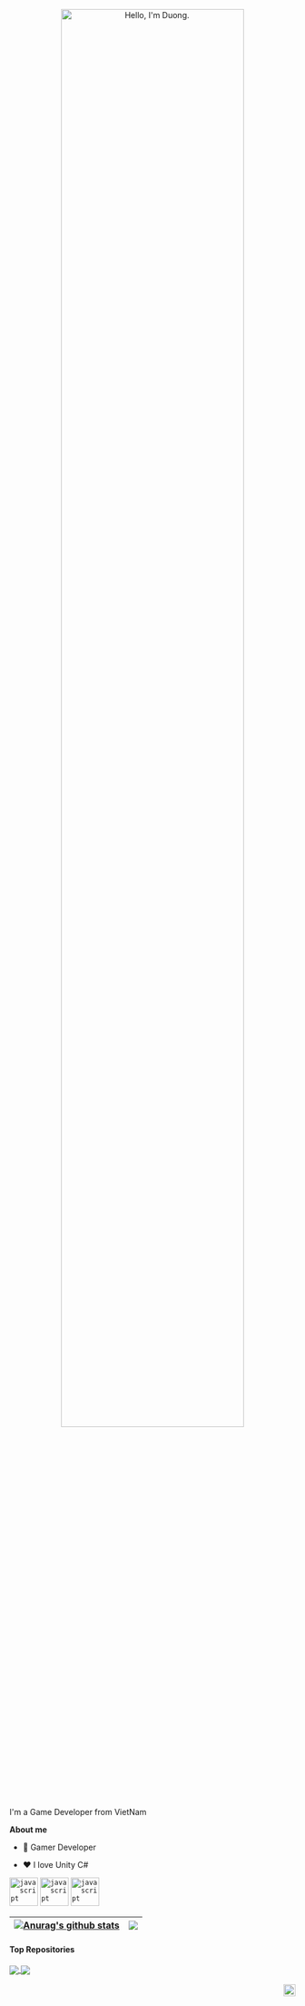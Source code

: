 <p align="center"><a href="https://anuraghazra.github.io"><img width="80%" alt="Hello, I'm Duong." src="./assets/gh-readme-header.png" /></a></p>

<br />

I'm a Game Developer from VietNam

**About me**

- 💼 Gamer Developer

- ❤️ I love Unity C#

<code><img height="50" alt="javascript" src="https://upload.wikimedia.org/wikipedia/commons/b/bd/Logo_C_sharp.svg"></code>
<code><img height="50" alt="javascript" src="https://upload.wikimedia.org/wikipedia/commons/1/18/ISO_C%2B%2B_Logo.svg"></code>
<code><img height="50" alt="javascript" src="https://upload.wikimedia.org/wikipedia/commons/1/18/C_Programming_Language.svg"></code>

| <a href="https://github.com/anuraghazra/github-readme-stats"><img align="center" src="https://github-readme-stats.vercel.app/api?username=anuraghazra&show_icons=true&include_all_commits=true&theme=buefy&hide_border=true" alt="Anurag's github stats" /></a> | <a href="https://github.com/anuraghazra/github-readme-stats"><img align="center" src="https://github-readme-stats.vercel.app/api/top-langs/?username=anuraghazra&layout=compact&theme=buefy&hide_border=true" /></a> |
| ------------- | ------------- |

#### Top Repositories


<a href="https://github.com/anuraghazra/github-readme-stats">
  <img align="center" src="https://github-readme-stats.vercel.app/api/pin/?username=anuraghazra&repo=github-readme-stats&theme=buefy" />
</a>
<a href="https://github.com/anuraghazra/anuraghazra.github.io">
  <img align="center" src="https://github-readme-stats.vercel.app/api/pin/?username=anuraghazra&repo=anuraghazra.github.io&theme=buefy" />
</a>

<br />
<br />

<a href="https://www.facebook.com/nduong18/">
  <img align="right" alt="Ngoc Duong | Facebook" width="21px" src="https://upload.wikimedia.org/wikipedia/commons/b/b9/2023_Facebook_icon.svg" />
</a>
